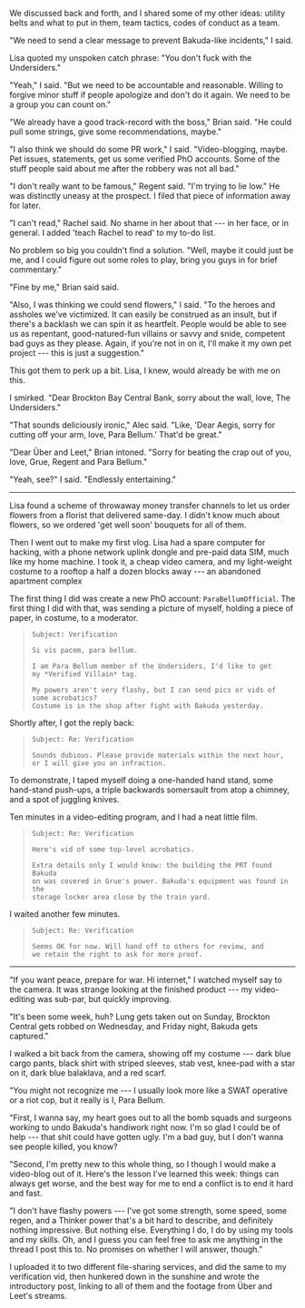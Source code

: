 We discussed back and forth, and I shared some of my other ideas: utility belts and what to
put in them, team tactics, codes of conduct as a team.

"We need to send a clear message to prevent Bakuda-like incidents," I said.

Lisa quoted my unspoken catch phrase: "You don't fuck with the Undersiders."

"Yeah," I said. "But we need to be accountable and reasonable. Willing to forgive minor stuff if
people apologize and don't do it again. We need to be a group you can count on."

"We already have a good track-record with the boss," Brian said. "He could pull some
strings, give some recommendations, maybe."

"I also think we should do some PR work," I said. "Video-blogging, maybe. Pet issues, statements,
get us some verified PhO accounts. Some of the stuff people said about me after the robbery was not
all bad."

"I don't really want to be famous," Regent said. "I'm trying to lie low." He was distinctly uneasy
at the prospect. I filed that piece of information away for later.

"I can't read," Rachel said. No shame in her about that --- in her face, or in general. I added 'teach
Rachel to read' to my to-do list.

No problem so big you couldn't find a solution. "Well, maybe it could just be me, and I could figure out
some roles to play, bring you guys in for brief commentary."

"Fine by me," Brian said said.

"Also, I was thinking we could send flowers," I said. "To the heroes and assholes we've victimized. It can easily
be construed as an insult, but if there's a backlash we can spin it as heartfelt.
People would be able to see us as repentant, good-natured-fun
villains or savvy and snide, competent bad guys as they please. Again, if you're not in on it,
I'll make it my own pet project --- this is just a suggestion."

This got them to perk up a bit. Lisa, I knew, would already be with me on this.

I smirked. "Dear Brockton Bay Central Bank, sorry about the wall, love, The Undersiders."

"That sounds deliciously ironic," Alec said. "Like, 'Dear Aegis, sorry for cutting off your arm, love, Para Bellum.'
That'd be great."

"Dear Über and Leet," Brian intoned. "Sorry for beating the crap out of you, love, Grue, Regent and Para Bellum."

"Yeah, see?" I said. "Endlessly entertaining."

----

Lisa found a scheme of throwaway money transfer channels to let us order flowers from a florist that
delivered same-day. I didn't know much about flowers, so we ordered 'get well soon' bouquets for all of them.

Then I went out to make my first vlog. Lisa had a spare computer for hacking, with a phone network uplink dongle
and pre-paid data SIM, much like my home machine. I took it, a cheap video camera,
and my light-weight costume to a rooftop a half a dozen blocks away --- an abandoned apartment complex

The first thing I did was create a new PhO account: `ParaBellumOfficial`. The first thing I did with that,
was sending a picture of myself, holding a piece of paper, in costume, to a moderator.

> ~~~
> Subject: Verification
>
> Si vis pacem, para bellum.
>
> I am Para Bellum member of the Undersiders, I'd like to get
> my *Verified Villain* tag.
>
> My powers aren't very flashy, but I can send pics or vids of some acrobatics?
> Costume is in the shop after fight with Bakuda yesterday.
> ~~~

Shortly after, I got the reply back:

> ~~~
> Subject: Re: Verification
>
> Sounds dubious. Please provide materials within the next hour,
> or I will give you an infraction.
> ~~~

To demonstrate, I taped myself doing a one-handed hand stand, some hand-stand push-ups,
a triple backwards somersault from atop a chimney, and a spot of juggling knives.

Ten minutes in a video-editing program, and I had a neat little film.

> ~~~
> Subject: Re: Verification
>
> Here's vid of some top-level acrobatics.
>
> Extra details only I would know: the building the PRT found Bakuda
> on was covered in Grue's power. Bakuda's equipment was found in the
> storage locker area close by the train yard.
> ~~~

I waited another few minutes.

> ~~~
> Subject: Re: Verification
>
> Seems OK for now. Will hand off to others for review, and
> we retain the right to ask for more proof.
> ~~~

-----

"If you want peace, prepare for war. Hi internet," I watched myself say
to the camera. It was strange looking at
the finished product --- my video-editing was sub-par, but quickly improving.

"It's been some week, huh? Lung gets taken out on Sunday, Brockton Central gets robbed
on Wednesday, and Friday night, Bakuda gets captured."

I walked a bit back from the camera, showing off my costume --- dark blue cargo pants,
black shirt with striped sleeves, stab vest, knee-pad with a star on it, dark blue balaklava,
and a red scarf.

"You might not recognize me --- I usually look more like a SWAT operative or a riot cop, but
it really is I, Para Bellum.

"First, I wanna say, my heart goes out to all the bomb squads and surgeons working to undo Bakuda's handiwork
right now. I'm so glad I could be of help --- that shit could have gotten ugly. I'm a bad guy, but I don't
wanna see people killed, you know?

"Second, I'm pretty new to this whole thing, so I though I would make a video-blog out of it.
Here's the lesson I've learned this week: things can always get worse, and the best way for me to
end a conflict is to end it hard and fast.

"I don't have flashy powers --- I've got some strength, some speed, some regen, and a Thinker power
that's a bit hard to describe, and definitely nothing impressive. But nothing else. Everything I do,
I do by using my tools and my skills. Oh, and I guess you can feel free to ask me anything in the thread
I post this to. No promises on whether I will answer, though."

I uploaded it to two different file-sharing services, and did the same to my verification vid, then
hunkered down in the sunshine and wrote the introductory post, linking to all of them and the footage from Über and
Leet's streams.
